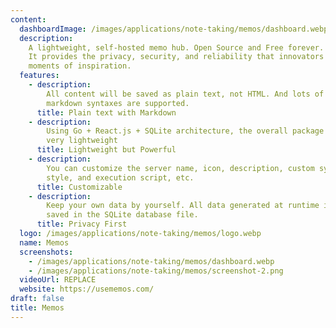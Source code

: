 ```yaml
---
content:
  dashboardImage: /images/applications/note-taking/memos/dashboard.webp
  description:
    A lightweight, self-hosted memo hub. Open Source and Free forever.
    It provides the privacy, security, and reliability that innovators need in their
    moments of inspiration.
  features:
    - description:
        All content will be saved as plain text, not HTML. And lots of useful
        markdown syntaxes are supported.
      title: Plain text with Markdown
    - description:
        Using Go + React.js + SQLite architecture, the overall package is
        very lightweight
      title: Lightweight but Powerful
    - description:
        You can customize the server name, icon, description, custom system
        style, and execution script, etc.
      title: Customizable
    - description:
        Keep your own data by yourself. All data generated at runtime is
        saved in the SQLite database file.
      title: Privacy First
  logo: /images/applications/note-taking/memos/logo.webp
  name: Memos
  screenshots:
    - /images/applications/note-taking/memos/dashboard.webp
    - /images/applications/note-taking/memos/screenshot-2.png
  videoUrl: REPLACE
  website: https://usememos.com/
draft: false
title: Memos
---
```

